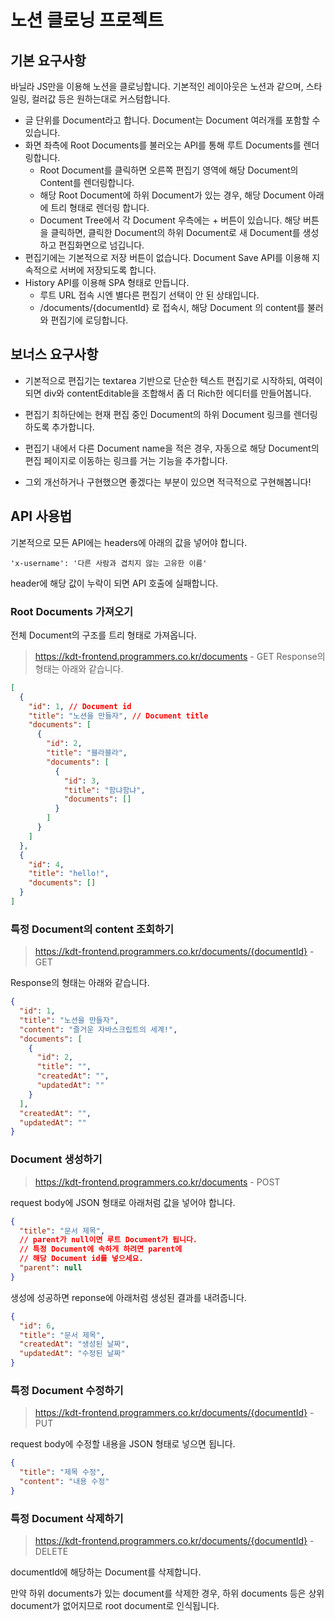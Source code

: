 # 노션 클로닝 프로젝트
## 기본 요구사항
바닐라 JS만을 이용해 노션을 클로닝합니다.
기본적인 레이아웃은 노션과 같으며, 스타일링, 컬러값 등은 원하는대로 커스텀합니다.
- 글 단위를 Document라고 합니다. Document는 Document 여러개를 포함할 수 있습니다.
- 화면 좌측에 Root Documents를 불러오는 API를 통해 루트 Documents를 렌더링합니다.
  - Root Document를 클릭하면 오른쪽 편집기 영역에 해당 Document의 Content를 렌더링합니다.
  - 해당 Root Document에 하위 Document가 있는 경우, 해당 Document 아래에 트리 형태로 렌더링 합니다.
  - Document Tree에서 각 Document 우측에는 + 버튼이 있습니다. 해당 버튼을 클릭하면, 클릭한 Document의 하위 Document로 새 Document를 생성하고 편집화면으로 넘깁니다.
- 편집기에는 기본적으로 저장 버튼이 없습니다. Document Save API를 이용해 지속적으로 서버에 저장되도록 합니다.
- History API를 이용해 SPA 형태로 만듭니다.
  - 루트 URL 접속 시엔 별다른 편집기 선택이 안 된 상태입니다.
  - /documents/{documentId} 로 접속시, 해당 Document 의 content를 불러와 편집기에 로딩합니다.

## 보너스 요구사항
- 기본적으로 편집기는 textarea 기반으로 단순한 텍스트 편집기로 시작하되, 여력이 되면 div와 contentEditable을 조합해서 좀 더 Rich한 에디터를 만들어봅니다.

- 편집기 최하단에는 현재 편집 중인 Document의 하위 Document 링크를 렌더링하도록 추가합니다.

- 편집기 내에서 다른 Document name을 적은 경우, 자동으로 해당 Document의 편집 페이지로 이동하는 링크를 거는 기능을 추가합니다.

- 그외 개선하거나 구현했으면 좋겠다는 부분이 있으면 적극적으로 구현해봅니다!

## API 사용법
기본적으로 모든 API에는 headers에 아래의 값을 넣어야 합니다.
```
'x-username': '다른 사람과 겹치지 않는 고유한 이름'
```
header에 해당 값이 누락이 되면 API 호출에 실패합니다.

### Root Documents 가져오기
전체 Document의 구조를 트리 형태로 가져옵니다.
> https://kdt-frontend.programmers.co.kr/documents - GET
Response의 형태는 아래와 같습니다.
``` JSON
[
  {
    "id": 1, // Document id
    "title": "노션을 만들자", // Document title
    "documents": [
      {
        "id": 2,
        "title": "블라블라",
        "documents": [
          {
            "id": 3,
            "title": "함냐함냐",
            "documents": []
          }
        ]
      }
    ]
  },
  {
    "id": 4,
    "title": "hello!",
    "documents": []
  }
]
```
### 특정 Document의 content 조회하기
> https://kdt-frontend.programmers.co.kr/documents/{documentId} - GET

Response의 형태는 아래와 같습니다.
``` JSON
{
  "id": 1,
  "title": "노션을 만들자",
  "content": "즐거운 자바스크립트의 세계!",
  "documents": [
    {
      "id": 2,
      "title": "",
      "createdAt": "",
      "updatedAt": ""
    }
  ],
  "createdAt": "",
  "updatedAt": ""
}
```
### Document 생성하기
> https://kdt-frontend.programmers.co.kr/documents - POST

request body에 JSON 형태로 아래처럼 값을 넣어야 합니다.
``` JSON
{
  "title": "문서 제목",
  // parent가 null이면 루트 Document가 됩니다.
  // 특정 Document에 속하게 하려면 parent에
  // 해당 Document id를 넣으세요.
  "parent": null
}
```
생성에 성공하면 reponse에 아래처럼 생성된 결과를 내려줍니다.
``` JSON
{
  "id": 6,
  "title": "문서 제목",
  "createdAt": "생성된 날짜",
  "updatedAt": "수정된 날짜"
}
```
### 특정 Document 수정하기
> https://kdt-frontend.programmers.co.kr/documents/{documentId} - PUT

request body에 수정할 내용을 JSON 형태로 넣으면 됩니다.
``` JSON
{
  "title": "제목 수정",
  "content": "내용 수정"
}
```
### 특정 Document 삭제하기
> https://kdt-frontend.programmers.co.kr/documents/{documentId} - DELETE

documentId에 해당하는 Document를 삭제합니다.

만약 하위 documents가 있는 document를 삭제한 경우, 하위 documents 등은 상위 document가 없어지므로 root document로 인식됩니다.
